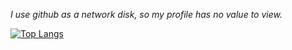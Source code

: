 *I use github as a network disk, so my profile has no value to view.*

[![Top Langs](https://github-readme-stats.vercel.app/api/top-langs/?username=rwxe&layout=compact&hide=css,html)](https://github.com/rwxe/github-readme-stats)
<!--
**yizdu/yizdu** is a ✨ _special_ ✨ repository because its `README.md` (this file) appears on your GitHub profile.

Here are some ideas to get you started:

- 🔭 I’m currently working on ...
- 🌱 I’m currently learning ...
- 👯 I’m looking to collaborate on ...
- 🤔 I’m looking for help with ...
- 💬 Ask me about ...
- 📫 How to reach me: ...
- 😄 Pronouns: ...
- ⚡ Fun fact: ...
-->
